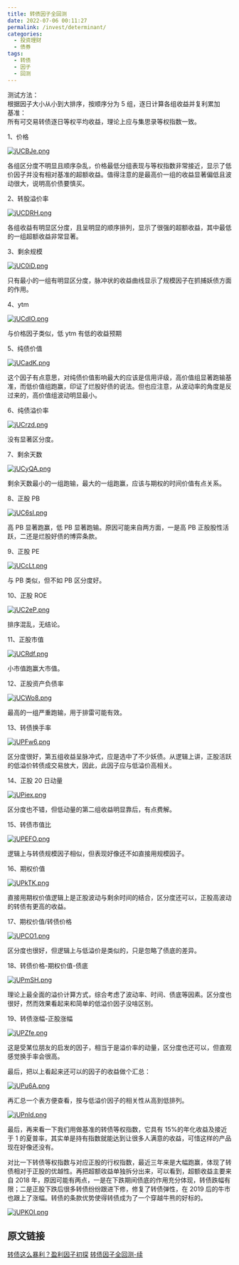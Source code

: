 ```yaml
---
title: 转债因子全回测
date: 2022-07-06 00:11:27
permalink: /invest/determinant/
categories:
  - 投资理财
  - 债券
tags:
  - 转债
  - 因子
  - 回测
---
```


测试方法：  
根据因子大小从小到大排序，按顺序分为 5 组，逐日计算各组收益并复利累加  
基准：  
所有可交易转债逐日等权平均收益，理论上应与集思录等权指数一致。  
  
1、价格  

[![jUCBJe.png](https://s1.ax1x.com/2022/07/06/jUCBJe.png)](https://imgtu.com/i/jUCBJe)

各组区分度不明显且顺序杂乱，价格最低分组表现与等权指数非常接近，显示了低价因子并没有相对基准的超额收益。值得注意的是最高价一组的收益显著偏低且波动很大，说明高价债要慎买。  
  
2、转股溢价率  

[![jUCDRH.png](https://s1.ax1x.com/2022/07/06/jUCDRH.png)](https://imgtu.com/i/jUCDRH)

  
各组收益有明显区分度，且呈明显的顺序排列，显示了很强的超额收益，其中最低的一组超额收益非常显著。  
  
3、剩余规模  

[![jUC0iD.png](https://s1.ax1x.com/2022/07/06/jUC0iD.png)](https://imgtu.com/i/jUC0iD)

  
只有最小的一组有明显区分度，脉冲状的收益曲线显示了规模因子在抓捕妖债方面的作用。  
  
4、ytm  

[![jUCdIO.png](https://s1.ax1x.com/2022/07/06/jUCdIO.png)](https://imgtu.com/i/jUCdIO)


与价格因子类似，低 ytm 有低的收益预期  

  

5、纯债价值  

[![jUCadK.png](https://s1.ax1x.com/2022/07/06/jUCadK.png)](https://imgtu.com/i/jUCadK)


这个因子有点意思，对纯债价值影响最大的应该是信用评级，高价值组显著跑输基准，而低价值组跑赢，印证了烂股好债的说法。但也应注意，从波动率的角度是反过来的，高价值组波动明显最小。  

  

6、纯债溢价率  

[![jUCrzd.png](https://s1.ax1x.com/2022/07/06/jUCrzd.png)](https://imgtu.com/i/jUCrzd)


没有显著区分度。  

  

7、剩余天数  

[![jUCyQA.png](https://s1.ax1x.com/2022/07/06/jUCyQA.png)](https://imgtu.com/i/jUCyQA)


剩余天数最小的一组跑输，最大的一组跑赢，应该与期权的时间价值有点关系。  

8、正股 PB

[![jUC6sI.png](https://s1.ax1x.com/2022/07/06/jUC6sI.png)](https://imgtu.com/i/jUC6sI)


高 PB 显著跑赢，低 PB 显著跑输。原因可能来自两方面，一是高 PB 正股股性活跃，二还是烂股好债的博弈条款。  

  

9、正股 PE  

[![jUCcLt.png](https://s1.ax1x.com/2022/07/06/jUCcLt.png)](https://imgtu.com/i/jUCcLt)


与 PB 类似，但不如 PB 区分度好。  

  

10、正股 ROE  

  
[![jUC2eP.png](https://s1.ax1x.com/2022/07/06/jUC2eP.png)](https://imgtu.com/i/jUC2eP)


排序混乱，无结论。

  

11、正股市值  

[![jUCRdf.png](https://s1.ax1x.com/2022/07/06/jUCRdf.png)](https://imgtu.com/i/jUCRdf)


小市值跑赢大市值。  

  

12、正股资产负债率  

[![jUCWo8.png](https://s1.ax1x.com/2022/07/06/jUCWo8.png)](https://imgtu.com/i/jUCWo8)

最高的一组严重跑输，用于排雷可能有效。


13、转债换手率

[![jUPFw6.png](https://s1.ax1x.com/2022/07/06/jUPFw6.png)](https://imgtu.com/i/jUPFw6)


区分度很好，第五组收益呈脉冲式，应是选中了不少妖债。从逻辑上讲，正股活跃的低溢价转债成交易放大，因此，此因子应与低溢价高相关。  

  

14、正股 20 日动量

  
[![jUPiex.png](https://s1.ax1x.com/2022/07/06/jUPiex.png)](https://imgtu.com/i/jUPiex)


区分度也不错，但低动量的第二组收益明显靠后，有点费解。  

  

15、转债市值比  

[![jUPEFO.png](https://s1.ax1x.com/2022/07/06/jUPEFO.png)](https://imgtu.com/i/jUPEFO)

逻辑上与转债规模因子相似，但表现好像还不如直接用规模因子。  

  

16、期权价值

[![jUPkTK.png](https://s1.ax1x.com/2022/07/06/jUPkTK.png)](https://imgtu.com/i/jUPkTK)


直接用期权价值逻辑上是正股波动与剩余时间的结合，区分度还可以，正股高波动的转债有更高的收益。

  

17、期权价值/转债价格  

[![jUPCO1.png](https://s1.ax1x.com/2022/07/06/jUPCO1.png)](https://imgtu.com/i/jUPCO1)


区分度也很好，但逻辑上与低溢价是类似的，只是忽略了债底的差异。

  

18、转债价格-期权价值-债底  

  
[![jUPmSH.png](https://s1.ax1x.com/2022/07/06/jUPmSH.png)](https://imgtu.com/i/jUPmSH)


理论上最全面的溢价计算方式，综合考虑了波动率、时间、债底等因素。区分度也很好，然而效果看起来和简单的低溢价因子没啥区别。  

  

19、转债涨幅-正股涨幅  

[![jUPZfe.png](https://s1.ax1x.com/2022/07/06/jUPZfe.png)](https://imgtu.com/i/jUPZfe)


这是受某位朋友的启发的因子，相当于是溢价率的动量，区分度也还可以，但直观感觉换手率会很高。

  

最后，把以上看起来还可以的因子的收益做个汇总：  

[![jUPu6A.png](https://s1.ax1x.com/2022/07/06/jUPu6A.png)](https://imgtu.com/i/jUPu6A)


再汇总一个表方便查看，按与低溢价因子的相关性从高到低排列。

[![jUPnld.png](https://s1.ax1x.com/2022/07/06/jUPnld.png)](https://imgtu.com/i/jUPnld)
  

最后，再来看一下我们用做基准的转债等权指数，它具有 15%的年化收益及接近于 1 的夏普率，其实单是持有指数就能达到让很多人满意的收益，可惜这样的产品现在好像还没有。  

  

对比一下转债等权指数与对应正股的行权指数，最近三年来是大幅跑赢，体现了转债相对于正股的优越性。再把超额收益单独拆分出来，可以看到，超额收益主要来自 2018 年，原因可能有两点，一是在下跌期间债底的作用充分体现，转债跌幅有限；二是正股下跌后很多转债纷纷跟进下修，修复了转债弹性，在 2019 后的牛市也跟上了涨幅。转债的条款优势使得转债成为了一个穿越牛熊的好标的。  

[![jUPKOI.png](https://s1.ax1x.com/2022/07/06/jUPKOI.png)](https://imgtu.com/i/jUPKOI)
  
## 原文链接
  
[转债这么暴利？盈利因子初探](https://mp.weixin.qq.com/s/lfoR6YYt81TKRgl8LfXxMg)
[转债因子全回测-续](https://mp.weixin.qq.com/s/7YsfrGLbfQgSxopwsIWx-A)